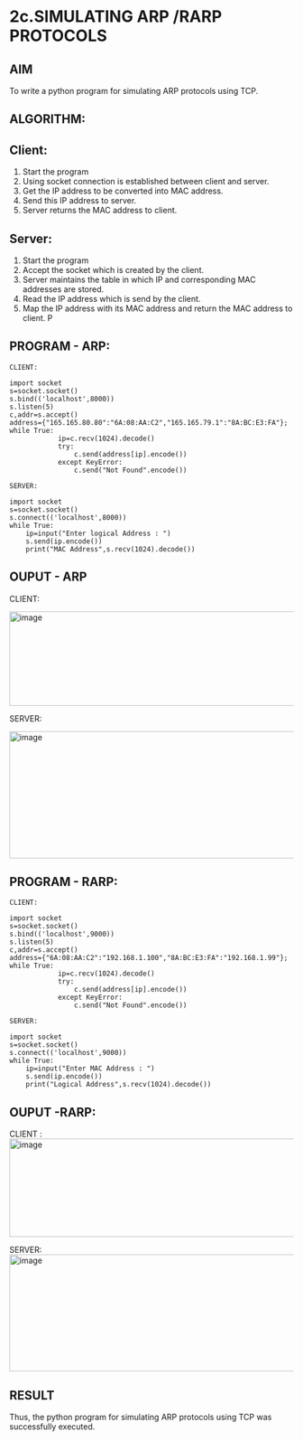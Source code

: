 # 2c.SIMULATING ARP /RARP PROTOCOLS
## AIM
To write a python program for simulating ARP protocols using TCP.
## ALGORITHM:
## Client:
1. Start the program
2. Using socket connection is established between client and server.
3. Get the IP address to be converted into MAC address.
4. Send this IP address to server.
5. Server returns the MAC address to client.
## Server:
1. Start the program
2. Accept the socket which is created by the client.
3. Server maintains the table in which IP and corresponding MAC addresses are
stored.
4. Read the IP address which is send by the client.
5. Map the IP address with its MAC address and return the MAC address to client.
P
## PROGRAM - ARP:
```
CLIENT: 
 
import socket 
s=socket.socket() 
s.bind(('localhost',8000)) 
s.listen(5) 
c,addr=s.accept() 
address={"165.165.80.80":"6A:08:AA:C2","165.165.79.1":"8A:BC:E3:FA"}; 
while True: 
            ip=c.recv(1024).decode() 
            try: 
                c.send(address[ip].encode()) 
            except KeyError: 
                c.send("Not Found".encode())
```
```
SERVER: 
 
import socket 
s=socket.socket() 
s.connect(('localhost',8000)) 
while True: 
    ip=input("Enter logical Address : ") 
    s.send(ip.encode()) 
    print("MAC Address",s.recv(1024).decode())
```


## OUPUT - ARP

CLIENT:

<img width="801" height="167" alt="image" src="https://github.com/user-attachments/assets/ef16fa1e-b1b1-4061-a1d0-5fee487d05b5" />

SERVER:

<img width="793" height="225" alt="image" src="https://github.com/user-attachments/assets/feaad6ee-9a2a-4c07-9728-2604ca761ec8" />


## PROGRAM - RARP:

```
CLIENT: 
 
import socket 
s=socket.socket() 
s.bind(('localhost',9000)) 
s.listen(5) 
c,addr=s.accept() 
address={"6A:08:AA:C2":"192.168.1.100","8A:BC:E3:FA":"192.168.1.99"}; 
while True: 
            ip=c.recv(1024).decode() 
            try: 
                c.send(address[ip].encode()) 
            except KeyError: 
                c.send("Not Found".encode())
```
```
SERVER: 
 
import socket 
s=socket.socket() 
s.connect(('localhost',9000)) 
while True: 
    ip=input("Enter MAC Address : ") 
    s.send(ip.encode()) 
    print("Logical Address",s.recv(1024).decode())
```
## OUPUT -RARP:
CLIENT :
<img width="790" height="174" alt="image" src="https://github.com/user-attachments/assets/3ed87389-80d1-4151-ac63-8fecca7f7add" />

SERVER:
<img width="794" height="207" alt="image" src="https://github.com/user-attachments/assets/cbf8847a-effc-4f49-b987-b031cf7f4572" />


## RESULT
Thus, the python program for simulating ARP protocols using TCP was successfully 
executed.
